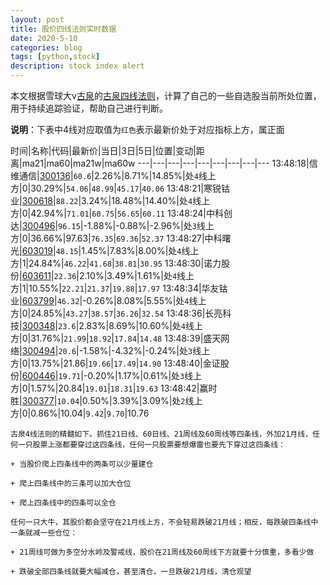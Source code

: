 ```yaml
---
layout: post
title: 股价四线法则实时数据
date: 2020-5-10
categories: blog
tags: [python,stock]
description: stock index alert
---
```



本文根据雪球大v[古泉](https://xueqiu.com/u/7148646888)的[古泉四线法则](https://xueqiu.com/7148646888/130498192)，计算了自己的一些自选股当前所处位置，用于持续追踪验证，帮助自己进行判断。

**说明**：下表中4线对应取值为`红色`表示最新价处于对应指标上方，属正面

时间|名称|代码|最新价|当日|3日|5日|位置|变动|距离|ma21|ma60|ma21w|ma60w
---|---|---|---|---|---|---|---|---
13:48:18|信维通信|[300136](https://xueqiu.com/S/SZ300136)|`60.6`|2.26%|8.71%|14.85%|处`4`线上方|0|30.29%|`54.06`|`48.99`|`45.17`|`40.06`
13:48:21|寒锐钴业|[300618](https://xueqiu.com/S/SZ300618)|`88.22`|3.24%|18.48%|14.40%|处`4`线上方|0|42.94%|`71.01`|`60.75`|`56.65`|`60.11`
13:48:24|中科创达|[300496](https://xueqiu.com/S/SZ300496)|`96.15`|-1.88%|-0.88%|-2.96%|处`3`线上方|0|36.66%|97.63|`76.35`|`69.36`|`52.37`
13:48:27|中科曙光|[603019](https://xueqiu.com/S/SH603019)|`48.15`|1.45%|7.83%|8.00%|处`4`线上方|1|24.84%|`46.22`|`41.68`|`38.81`|`30.95`
13:48:30|诺力股份|[603611](https://xueqiu.com/S/SH603611)|`22.36`|2.10%|3.49%|1.61%|处`4`线上方|1|10.55%|`22.21`|`21.37`|`19.88`|`17.97`
13:48:34|华友钴业|[603799](https://xueqiu.com/S/SH603799)|`46.32`|-0.26%|8.08%|5.55%|处`4`线上方|0|24.85%|`43.27`|`38.57`|`36.26`|`32.54`
13:48:36|长亮科技|[300348](https://xueqiu.com/S/SZ300348)|`23.6`|2.83%|8.69%|10.60%|处`4`线上方|0|31.76%|`21.99`|`18.92`|`17.84`|`14.48`
13:48:39|盛天网络|[300494](https://xueqiu.com/S/SZ300494)|`20.6`|-1.58%|-4.32%|-0.24%|处`3`线上方|0|13.75%|21.86|`19.66`|`17.49`|`14.90`
13:48:40|金证股份|[600446](https://xueqiu.com/S/SH600446)|`19.71`|-0.20%|1.17%|0.61%|处`3`线上方|0|1.57%|20.84|`19.01`|`18.31`|`19.63`
13:48:42|赢时胜|[300377](https://xueqiu.com/S/SZ300377)|`10.04`|0.50%|3.39%|3.09%|处`2`线上方|0|0.86%|10.04|`9.42`|`9.70`|10.76

```
古泉4线法则的精髓如下。抓住21日线、60日线、21周线及60周线等四条线，外加21月线，任何一只股票上涨都要穿过这四条线，任何一只股票要想爆雷也要先下穿过这四条线：

+ 当股价爬上四条线中的两条可以少量建仓

+ 爬上四条线中的三条可以加大仓位

+ 爬上四条线中的四条可以全仓

任何一只大牛，其股价都会坚守在21月线上方，不会轻易跌破21月线；相反，每跌破四条线中一条就减一些仓位：

+ 21周线可做为多空分水岭及警戒线，股价在21周线及60周线下方就要十分慎重，多看少做

+ 跌破全部四条线就要大幅减仓，甚至清仓，一旦跌破21月线，清仓观望
```